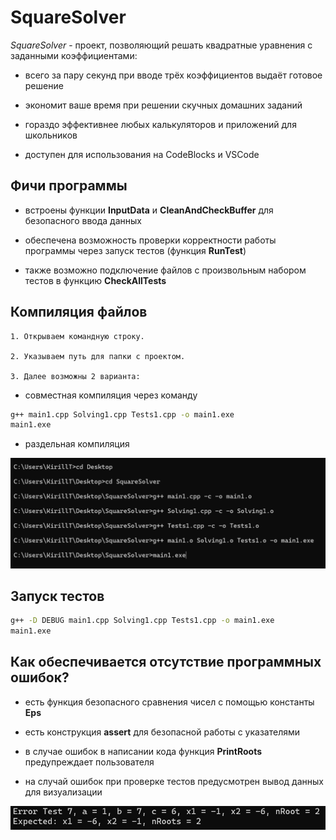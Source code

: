 # SquareSolver

_SquareSolver_ - проект, позволяющий решать квадратные уравнения с заданными коэффициентами:

*  всего за пару секунд при вводе трёх коэффициентов выдаёт готовое решение

*  экономит ваше время при решении скучных домашних заданий

*  гораздо эффективнее любых калькуляторов и приложений для школьников

*  доступен для использования на CodeBlocks и VSCode


## Фичи программы

*  встроены функции __InputData__ и __CleanAndCheckBuffer__ для безопасного ввода данных

*  обеспечена возможность проверки корректности работы программы через запуск тестов
	   (функция __RunTest__)

*  также возможно подключение файлов с произвольным набором тестов в функцию __CheckAllTests__



## Компиляция файлов
	
	1. Открываем командную строку.

	2. Указываем путь для папки с проектом.

	3. Далее возможны 2 варианта:		
*  совместная компиляция через команду 
			
```bash
g++ main1.cpp Solving1.cpp Tests1.cpp -o main1.exe
main1.exe
```

*  раздельная компиляция

		
![alt text](compilation.png)


## Запуск тестов
```bash
g++ -D DEBUG main1.cpp Solving1.cpp Tests1.cpp -o main1.exe
main1.exe
```


## Как обеспечивается отсутствие программных ошибок?
	
*  есть функция безопасного сравнения чисел с помощью константы __Eps__ 

*  есть конструкция __assert__ для безопасной работы с указателями
	
*  в случае ошибок в написании кода функция __PrintRoots__ предупреждает пользователя

*  на случай ошибок при проверке тестов предусмотрен вывод данных для визуализации 

		
![alt text](output.png)



